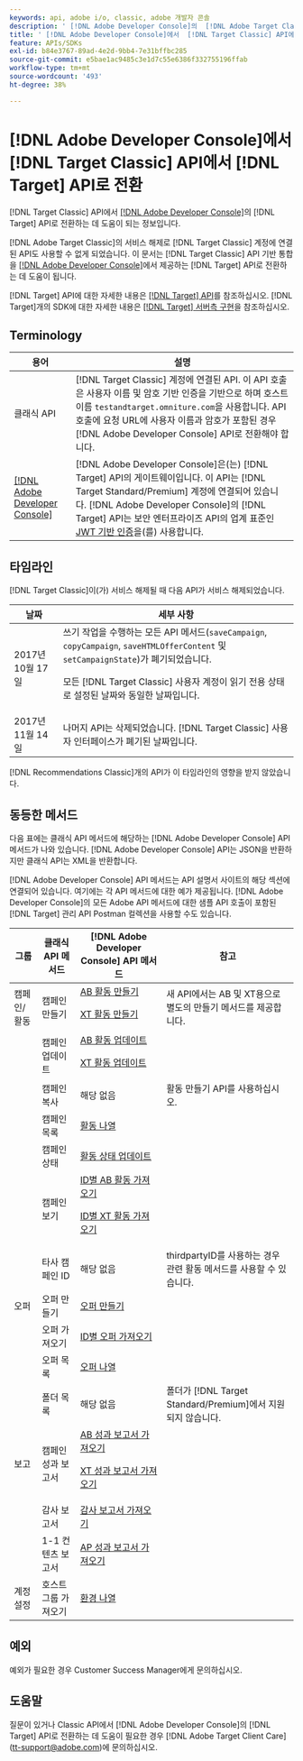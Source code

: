 ```yaml
---
keywords: api, adobe i/o, classic, adobe 개발자 콘솔
description: ' [!DNL Adobe Developer Console]의  [!DNL Adobe Target Classic] API에서  [!DNL Target] API로 전환하는 방법에 대해 알아봅니다.'
title: ' [!DNL Adobe Developer Console]에서  [!DNL Target Classic] API에서  [!DNL Target] API로 전환하는 방법은 무엇입니까?'
feature: APIs/SDKs
exl-id: b84e3767-89ad-4e2d-9bb4-7e31bffbc285
source-git-commit: e5bae1ac9485c3e1d7c55e6386f332755196ffab
workflow-type: tm+mt
source-wordcount: '493'
ht-degree: 38%

---
```


# [!DNL Adobe Developer Console]에서 [!DNL Target Classic] API에서 [!DNL Target] API로 전환

[!DNL Target Classic] API에서 [[!DNL Adobe Developer Console]](https://developer.adobe.com/console/home)의 [!DNL Target] API로 전환하는 데 도움이 되는 정보입니다.

[!DNL Adobe Target Classic]의 서비스 해제로 [!DNL Target Classic] 계정에 연결된 API도 사용할 수 없게 되었습니다. 이 문서는 [!DNL Target Classic] API 기반 통합을 [[!DNL Adobe Developer Console]](https://developer.adobe.com/console/home)에서 제공하는 [!DNL Target] API로 전환하는 데 도움이 됩니다.

[!DNL Target] API에 대한 자세한 내용은 [[!DNL Target] API](/help/dev/before-administer/target-api-overview.md)를 참조하십시오. [!DNL Target]개의 SDK에 대한 자세한 내용은 [[!DNL Target] 서버측 구현](/help/dev/implement/server-side/server-side-overview.md)을 참조하십시오.

## Terminology

| 용어 | 설명 |
|--- |--- |
| 클래식 API | [!DNL Target Classic] 계정에 연결된 API. 이 API 호출은 사용자 이름 및 암호 기반 인증을 기반으로 하며 호스트 이름 `testandtarget.omniture.com`을 사용합니다. API 호출에 요청 URL에 사용자 이름과 암호가 포함된 경우 [!DNL Adobe Developer Console] API로 전환해야 합니다. |
| [[!DNL Adobe Developer Console]](https://developer.adobe.com/console/home) | [!DNL Adobe Developer Console]은(는) [!DNL Target] API의 게이트웨이입니다. 이 API는 [!DNL Target Standard/Premium] 계정에 연결되어 있습니다. [!DNL Adobe Developer Console]의 [!DNL Target] API는 보안 엔터프라이즈 API의 업계 표준인 [JWT 기반 인증](../../before-administer/configure-authentication.md)을(를) 사용합니다. |

## 타임라인

[!DNL Target Classic]이(가) 서비스 해제될 때 다음 API가 서비스 해제되었습니다.

| 날짜 | 세부 사항 |
|--- |--- |
| 2017년 10월 17일 | 쓰기 작업을 수행하는 모든 API 메서드(`saveCampaign`, `copyCampaign`, `saveHTMLOfferContent` 및 `setCampaignState`)가 폐기되었습니다.<P>모든 [!DNL Target Classic] 사용자 계정이 읽기 전용 상태로 설정된 날짜와 동일한 날짜입니다. |
| 2017년 11월 14일 | 나머지 API는 삭제되었습니다. [!DNL Target Classic] 사용자 인터페이스가 폐기된 날짜입니다. |

[!DNL Recommendations Classic]개의 API가 이 타임라인의 영향을 받지 않았습니다.

## 동등한 메서드

다음 표에는 클래식 API 메서드에 해당하는 [!DNL Adobe Developer Console] API 메서드가 나와 있습니다. [!DNL Adobe Developer Console] API는 JSON을 반환하지만 클래식 API는 XML을 반환합니다.

[!DNL Adobe Developer Console] API 메서드는 API 설명서 사이트의 해당 섹션에 연결되어 있습니다. 여기에는 각 API 메서드에 대한 예가 제공됩니다. [!DNL Adobe Developer Console]의 모든 Adobe API 메서드에 대한 샘플 API 호출이 포함된 [!DNL Target] 관리 API Postman 컬렉션을 사용할 수도 있습니다.

| 그룹 | 클래식 API 메서드 | [!DNL Adobe Developer Console] API 메서드 | 참고 |
|--- |--- |--- |--- |
| 캠페인/활동 | 캠페인 만들기 | [AB 활동 만들기](https://developers.adobetarget.com/api/#create-ab-activity)<P>[XT 활동 만들기](https://developers.adobetarget.com/api/#create-xt-activity) | 새 API에서는 AB 및 XT용으로 별도의 만들기 메서드를 제공합니다. |
|  | 캠페인 업데이트 | [AB 활동 업데이트](https://developers.adobetarget.com/api/#update-ab-activity)<P>[XT 활동 업데이트](https://developers.adobetarget.com/api/#update-xt-activity) |  |
|  | 캠페인 복사 | 해당 없음 | 활동 만들기 API를 사용하십시오. |
|  | 캠페인 목록 | [활동 나열](https://developers.adobetarget.com/api/#list-activities) |  |
|  | 캠페인 상태 | [활동 상태 업데이트](https://developers.adobetarget.com/api/#update-activity-state) |  |
|  | 캠페인 보기 | [ID별 AB 활동 가져오기](https://developers.adobetarget.com/api/#get-ab-activity-by-id)<P>[ID별 XT 활동 가져오기](https://developers.adobetarget.com/api/#get-xt-activity-by-id) |  |
|  | 타사 캠페인 ID | 해당 없음 | thirdpartyID를 사용하는 경우 관련 활동 메서드를 사용할 수 있습니다. |
| 오퍼 | 오퍼 만들기 | [오퍼 만들기](https://developers.adobetarget.com/api/#create-offer) |  |
|  | 오퍼 가져오기 | [ID별 오퍼 가져오기](https://developers.adobetarget.com/api/#get-offer-by-id) |  |
|  | 오퍼 목록 | [오퍼 나열](https://developers.adobetarget.com/api/#list-offers) |  |
|  | 폴더 목록 | 해당 없음 | 폴더가 [!DNL Target Standard/Premium]에서 지원되지 않습니다. |
| 보고 | 캠페인 성과 보고서 | [AB 성과 보고서 가져오기](https://developers.adobetarget.com/api/#get-ab-performance-report)<P>[XT 성과 보고서 가져오기](https://developers.adobetarget.com/api/#get-xt-performance-report) |  |
|  | 감사 보고서 | [감사 보고서 가져오기](https://developers.adobetarget.com/api/#get-audit-report) |  |
|  | 1-1 컨텐츠 보고서 | [AP 성과 보고서 가져오기](https://developers.adobetarget.com/api/#get-ap-activity-performance-report) |  |
| 계정 설정 | 호스트 그룹 가져오기 | [환경 나열](https://developers.adobetarget.com/api/#list-environments) |  |

## 예외

예외가 필요한 경우 Customer Success Manager에게 문의하십시오.

## 도움말

질문이 있거나 Classic API에서 [!DNL Adobe Developer Console]의 [!DNL Target] API로 전환하는 데 도움이 필요한 경우 [!DNL Adobe Target Client Care] (tt-support@adobe.com)에 문의하십시오.
